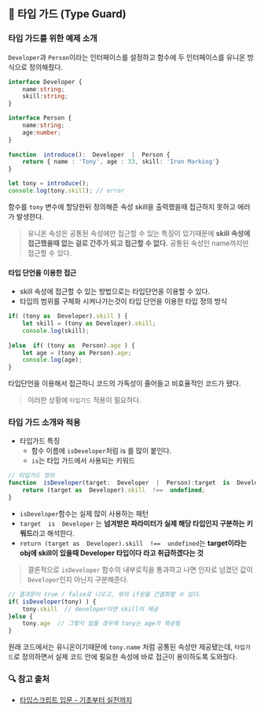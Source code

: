 ## 📖 타입 가드 (Type Guard)
### 타입 가드를 위한 예제 소개
`Developer`과 `Person`이라는 인터페이스를 설정하고 함수에 두 인터페이스를 유니온 방식으로 정의해줬다.
```ts
interface Developer {
	name:string;
	skill:string;
}

interface Person {
	name:string;
	age:number;
}
  
function  introduce():  Developer  |  Person {
	return { name : 'Tony', age : 33, skill: 'Iron Marking'}
}

let tony = introduce();
console.log(tony.skill); // error
```
함수를 `tony` 변수에 할당한뒤 정의해준 속성 skill을 출력했을때 접근하지 못하고 에러가 발생한다.

> 유니온 속성은 공통된 속성에만 접근할 수 있는 특징이 있기때문에 **skill 속성에 접근했을때 없는 걸로 간주가 되고 접근할 수 없다.** 공통된 속성인 name까지만 접근할 수 있다.

#### 타입 단언을 이용한 접근
- skill 속성에 접근할 수 있는 방법으로는 타입단언을 이용할 수 있다.
- 타입의 범위를 구체화 시켜나가는것이 타입 단언을 이용한 타입 정의 방식
```ts
if( (tony as  Developer).skill ) {
	let skill = (tony as Developer).skill;
	console.log(skill);
	
}else  if( (tony as  Person).age ) {
	let age = (tony as Person).age;
	console.log(age);
}
```
타입단언을 이용해서 접근하니 코드의 가독성이 줄어들고 비효율적인 코드가 됐다.

> 이러한 상황에 `타입가드` 적용이 필요하다.

### 타입 가드 소개와 적용
- 타입가드 특징
	- 함수 이름에 `isDeveloper`처럼 is 를 많이 붙인다.
	- `is`는 타입 가드에서 사용되는 키워드

```ts
// 타입가드 정의
function  isDeveloper(target:  Developer  |  Person):target  is  Developer {
	return (target as  Developer).skill  !==  undefined; 
}
```
- `isDeveloper`함수는 실제 많이 사용하는 패턴
- `target  is  Developer` 는 **넘겨받은 파라미터가 실제 해당 타입인지 구분하는 키워드**라고 해석한다.
- `return (target as  Developer).skill  !==  undefined`는 **target이라는 obj에 skill이 있을때 Developer 타입이다 라고 취급하겠다는 것**

> 결론적으로 `isDeveloper` 함수의 내부로직을 통과하고 나면 인자로 넘겼던 값이 `Developer`인지 아닌지 구분해준다.


```ts
// 결과문이 true / false로 나오고, 위의 if문을 간결화할 수 있다.
if( isDeveloper(tony) ) {
	tony.skill  // developer이면 skill이 제공
}else {
	tony.age  // 그렇지 않을 경우에 tony는 age가 제공됨
}
```  
원래 코드에서는 유니온이기때문에 `tony.name` 처럼 공통된 속성만 제공됐는데,
`타입가드`로 정의하면서 실제 코드 안에 필요한 속성에 바로 접근이 용이하도록 도와줬다.

### 🔍 참고 출처
- [타입스크립트 입문 - 기초부터 실전까지](https://www.inflearn.com/course/%ED%83%80%EC%9E%85%EC%8A%A4%ED%81%AC%EB%A6%BD%ED%8A%B8-%EC%9E%85%EB%AC%B8/dashboard)
